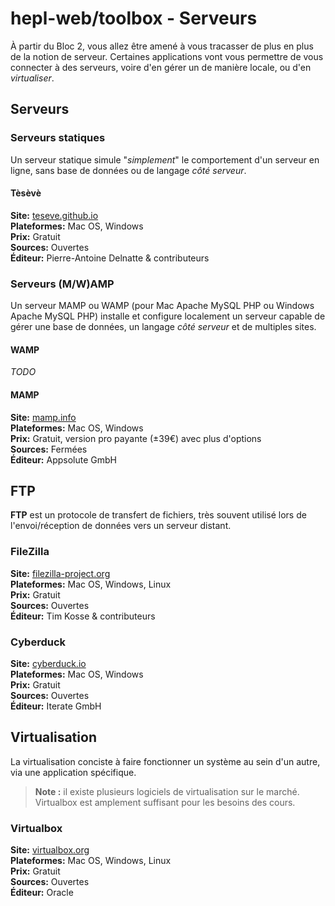 # hepl-web/toolbox - Serveurs

À partir du Bloc 2, vous allez être amené à vous tracasser de plus en plus de la notion de serveur. Certaines applications vont vous permettre de vous connecter à des serveurs, voire d'en gérer un de manière locale, ou d'en _virtualiser_.

## Serveurs

### Serveurs statiques

Un serveur statique simule "_simplement_" le comportement d'un serveur en ligne, sans base de données ou de langage _côté serveur_.

#### Tèsèvè

**Site:** [teseve.github.io](http://teseve.github.io/)  
**Plateformes:** Mac OS, Windows  
**Prix:** Gratuit  
**Sources:** Ouvertes  
**Éditeur:** Pierre-Antoine Delnatte & contributeurs

### Serveurs (M/W)AMP

Un serveur MAMP ou WAMP (pour Mac Apache MySQL PHP ou Windows Apache MySQL PHP) installe et configure localement un serveur capable de gérer une base de données, un langage _côté serveur_ et de multiples sites.

#### WAMP

_TODO_

#### MAMP

**Site:** [mamp.info](https://mamp.info)  
**Plateformes:** Mac OS, Windows  
**Prix:** Gratuit, version pro payante (±39€) avec plus d'options  
**Sources:** Fermées  
**Éditeur:** Appsolute GmbH

## FTP

**FTP** est un protocole de transfert de fichiers, très souvent utilisé lors de l'envoi/réception de données vers un serveur distant.

### FileZilla

**Site:** [filezilla-project.org](https://filezilla-project.org)  
**Plateformes:** Mac OS, Windows, Linux  
**Prix:** Gratuit  
**Sources:** Ouvertes  
**Éditeur:** Tim Kosse & contributeurs

### Cyberduck

**Site:** [cyberduck.io](https://cyberduck.io)  
**Plateformes:** Mac OS, Windows  
**Prix:** Gratuit  
**Sources:** Ouvertes  
**Éditeur:** Iterate GmbH

## Virtualisation

La virtualisation conciste à faire fonctionner un système au sein d'un autre, via une application spécifique.

> **Note :** il existe plusieurs logiciels de virtualisation sur le marché. Virtualbox est amplement suffisant pour les besoins des cours.

### Virtualbox

**Site:** [virtualbox.org](https://www.virtualbox.org)  
**Plateformes:** Mac OS, Windows, Linux  
**Prix:** Gratuit  
**Sources:** Ouvertes  
**Éditeur:** Oracle
